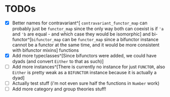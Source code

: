# TODOs

- [x] Better names for contravariant^[ `contravariant_functor_map` can probably just be `functor_map` since the only way both can coexist is if `'a` and `'b` are equal - and which case they would be isomorphic] and bi-functor^[`bifunctor_map` can be `functor_map` since a bifunctor instance cannot be a functor at the same time, and it would be more consistent with bifunctor mixins] functions
- [x] Add more typeclasses^[Since bifunctors were added, we could have dyads (and convert `Either` to that as such)]
- [ ] Add more instances^[There is currently no instance for just `FUNCTOR`, also `Either` is pretty weak as a `BIFUNCTOR` instance because it is actually a dyad]
- [ ] Actually test stuff (i'm not even sure half the functions in `Number` work)
- [ ] Add more category and group theories stuff!
